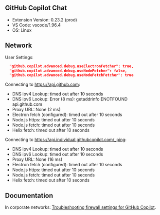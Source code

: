 ## GitHub Copilot Chat

- Extension Version: 0.23.2 (prod)
- VS Code: vscode/1.96.4
- OS: Linux

## Network

User Settings:
```json
  "github.copilot.advanced.debug.useElectronFetcher": true,
  "github.copilot.advanced.debug.useNodeFetcher": false,
  "github.copilot.advanced.debug.useNodeFetchFetcher": true
```

Connecting to https://api.github.com:
- DNS ipv4 Lookup: timed out after 10 seconds
- DNS ipv6 Lookup: Error (8 ms): getaddrinfo ENOTFOUND api.github.com
- Proxy URL: None (2 ms)
- Electron fetch (configured): timed out after 10 seconds
- Node.js https: timed out after 10 seconds
- Node.js fetch: timed out after 10 seconds
- Helix fetch: timed out after 10 seconds

Connecting to https://api.individual.githubcopilot.com/_ping:
- DNS ipv4 Lookup: timed out after 10 seconds
- DNS ipv6 Lookup: timed out after 10 seconds
- Proxy URL: None (16 ms)
- Electron fetch (configured): timed out after 10 seconds
- Node.js https: timed out after 10 seconds
- Node.js fetch: timed out after 10 seconds
- Helix fetch: timed out after 10 seconds

## Documentation

In corporate networks: [Troubleshooting firewall settings for GitHub Copilot](https://docs.github.com/en/copilot/troubleshooting-github-copilot/troubleshooting-firewall-settings-for-github-copilot).